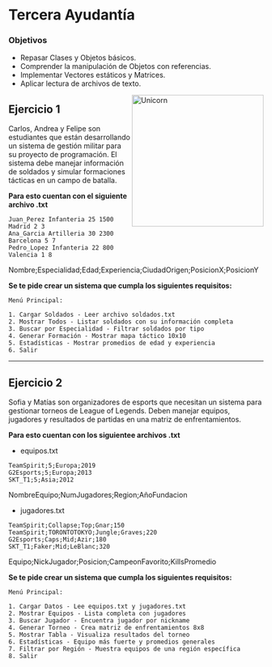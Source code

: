 # Tercera Ayudantía

### Objetivos
- Repasar Clases y Objetos básicos.
- Comprender la manipulación de Objetos con referencias.
- Implementar Vectores estáticos y Matrices.
- Aplicar lectura de archivos de texto.

<img align="right" width=260px alt="Unicorn" src="https://media.tenor.com/CI7msUZXbooAAAAj/computer-pressing.gif" />

## Ejercicio 1
Carlos, Andrea y Felipe son estudiantes que están desarrollando un sistema de gestión militar para su proyecto de programación. El sistema debe manejar información de soldados y simular formaciones tácticas en un campo de batalla.

**Para esto cuentan con el siguiente archivo .txt**
```
Juan_Perez Infanteria 25 1500 Madrid 2 3
Ana_Garcia Artilleria 30 2300 Barcelona 5 7
Pedro_Lopez Infanteria 22 800 Valencia 1 8
```
Nombre;Especialidad;Edad;Experiencia;CiudadOrigen;PosicionX;PosicionY

**Se te pide crear un sistema que cumpla los siguientes requisitos:**

```
Menú Principal:

1. Cargar Soldados - Leer archivo soldados.txt
2. Mostrar Todos - Listar soldados con su información completa
3. Buscar por Especialidad - Filtrar soldados por tipo
4. Generar Formación - Mostrar mapa táctico 10x10
5. Estadísticas - Mostrar promedios de edad y experiencia
6. Salir
```

---

## Ejercicio 2
Sofia y Matías son organizadores de esports que necesitan un sistema para gestionar torneos de League of Legends. Deben manejar equipos, jugadores y resultados de partidas en una matriz de enfrentamientos.

**Para esto cuentan con los siguientee archivos .txt**
- equipos.txt
```
TeamSpirit;5;Europa;2019
G2Esports;5;Europa;2013  
SKT_T1;5;Asia;2012
```
NombreEquipo;NumJugadores;Region;AñoFundacion

- jugadores.txt
```
TeamSpirit;Collapse;Top;Gnar;150
TeamSpirit;TORONTOTOKYO;Jungle;Graves;220
G2Esports;Caps;Mid;Azir;180
SKT_T1;Faker;Mid;LeBlanc;320
```
Equipo;NickJugador;Posicion;CampeonFavorito;KillsPromedio

**Se te pide crear un sistema que cumpla los siguientes requisitos:**

```
Menú Principal:

1. Cargar Datos - Lee equipos.txt y jugadores.txt
2. Mostrar Equipos - Lista completa con jugadores
3. Buscar Jugador - Encuentra jugador por nickname
4. Generar Torneo - Crea matriz de enfrentamientos 8x8
5. Mostrar Tabla - Visualiza resultados del torneo
6. Estadísticas - Equipo más fuerte y promedios generales
7. Filtrar por Región - Muestra equipos de una región específica
8. Salir

```
